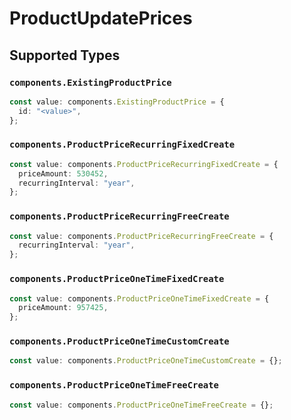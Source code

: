 # ProductUpdatePrices


## Supported Types

### `components.ExistingProductPrice`

```typescript
const value: components.ExistingProductPrice = {
  id: "<value>",
};
```

### `components.ProductPriceRecurringFixedCreate`

```typescript
const value: components.ProductPriceRecurringFixedCreate = {
  priceAmount: 530452,
  recurringInterval: "year",
};
```

### `components.ProductPriceRecurringFreeCreate`

```typescript
const value: components.ProductPriceRecurringFreeCreate = {
  recurringInterval: "year",
};
```

### `components.ProductPriceOneTimeFixedCreate`

```typescript
const value: components.ProductPriceOneTimeFixedCreate = {
  priceAmount: 957425,
};
```

### `components.ProductPriceOneTimeCustomCreate`

```typescript
const value: components.ProductPriceOneTimeCustomCreate = {};
```

### `components.ProductPriceOneTimeFreeCreate`

```typescript
const value: components.ProductPriceOneTimeFreeCreate = {};
```

